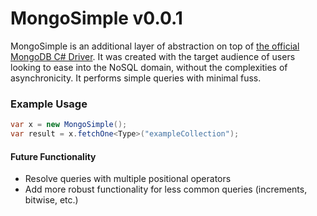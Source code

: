 # MongoSimple v0.0.1

MongoSimple is an additional layer of abstraction on top of [the official MongoDB C# Driver](https://github.com/mongodb/mongo-csharp-driver).
It was created with the target audience of users looking to ease into the NoSQL domain,
without the complexities of asynchronicity. It performs simple queries with minimal fuss.

### Example Usage

```csharp
var x = new MongoSimple();
var result = x.fetchOne<Type>("exampleCollection");
```

#### Future Functionality

- Resolve queries with multiple positional operators
- Add more robust functionality for less common queries (increments, bitwise, etc.)
